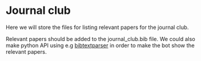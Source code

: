 # Journal club

Here we will store the files for listing relevant papers for the
journal club.

Relevant papers should be added to the journal_club.bib file.
We could also make python API using e.g
[bibtextparser](https://bibtexparser.readthedocs.io) in order to make
the bot show the relevant papers.
